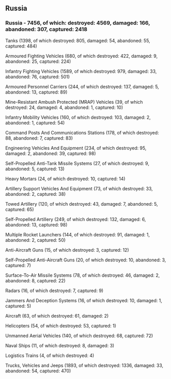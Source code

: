 
 
 ## Russia
 
 ### Russia - 7456, of which: destroyed: 4569, damaged: 166, abandoned: 307, captured: 2418

 

 

 Tanks (1398, of which destroyed: 805, damaged: 54, abandoned: 55, captured: 484)

 Armoured Fighting Vehicles (680, of which destroyed: 422, damaged: 9, abandoned: 25, captured: 224)

 Infantry Fighting Vehicles (1589, of which destroyed: 979, damaged: 33, abandoned: 76, captured: 501)

 Armoured Personnel Carriers (244, of which destroyed: 137, damaged: 5, abandoned: 13, captured: 89)

 Mine-Resistant Ambush Protected (MRAP) Vehicles (39, of which destroyed: 24, damaged: 4, abandoned: 1, captured: 10)

 Infantry Mobility Vehicles (160, of which destroyed: 103, damaged: 2, abandoned: 1, captured: 54)

 Command Posts And Communications Stations (178, of which destroyed: 88, abandoned: 7, captured: 83)

 Engineering Vehicles And Equipment (234, of which destroyed: 95, damaged: 2, abandoned: 39, captured: 98)

 Self-Propelled Anti-Tank Missile Systems (27, of which destroyed: 9, abandoned: 5, captured: 13)

 Heavy Mortars (24, of which destroyed: 10, captured: 14)

 Artillery Support Vehicles And Equipment (73, of which destroyed: 33, abandoned: 2, captured: 38)

 Towed Artillery (120, of which destroyed: 43, damaged: 7, abandoned: 5, captured: 65)

 Self-Propelled Artillery (249, of which destroyed: 132, damaged: 6, abandoned: 13, captured: 98)

 Multiple Rocket Launchers (144, of which destroyed: 91, damaged: 1, abandoned: 2, captured: 50)

 Anti-Aircraft Guns (15, of which destroyed: 3, captured: 12)

 Self-Propelled Anti-Aircraft Guns (20, of which destroyed: 10, abandoned: 3, captured: 7)

 Surface-To-Air Missile Systems (78, of which destroyed: 46, damaged: 2, abandoned: 8, captured: 22)

 Radars (16, of which destroyed: 7, captured: 9)

 Jammers And Deception Systems (16, of which destroyed: 10, damaged: 1, captured: 5)

 Aircraft (63, of which destroyed: 61, damaged: 2)

 Helicopters (54, of which destroyed: 53, captured: 1)

 Unmanned Aerial Vehicles (140, of which destroyed: 68, captured: 72)

 Naval Ships (11, of which destroyed: 8, damaged: 3)

 Logistics Trains (4, of which destroyed: 4)

 Trucks, Vehicles and Jeeps (1893, of which destroyed: 1336, damaged: 33, abandoned: 54, captured: 470)

